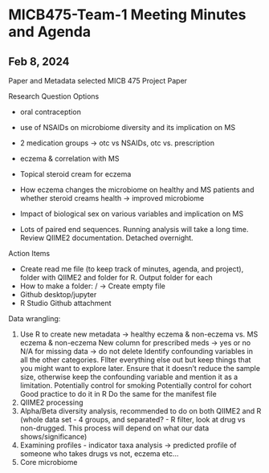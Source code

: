 # MICB475-Team-1 Meeting Minutes and Agenda

## Feb 8, 2024
Paper and Metadata selected
MICB 475 Project Paper

Research Question Options
- oral contraception 
- use of NSAIDs on microbiome diversity and its implication on MS
- 2 medication groups → otc vs NSAIDs, otc vs. prescription
- eczema & correlation with MS
- Topical steroid cream for eczema 
- How eczema changes the microbiome on healthy and MS patients and whether steroid creams health → improved microbiome 
- Impact of biological sex on various variables and implication on MS 

- Lots of paired end sequences. Running analysis will take a long time. Review QIIME2 documentation. Detached overnight.

Action Items

- Create read me file (to keep track of minutes, agenda, and project), folder with QIIME2 and folder for R. Output folder for each
- How to make a folder: <Name of folder> / → Create empty file 
- Github desktop/jupyter
- R Studio Github attachment

Data wrangling:
1. Use R to create new metadata →  healthy eczema & non-eczema vs. MS eczema & non-eczema 
  New column for prescribed meds → yes or no 
  N/A for missing data → do not delete 
  Identify confounding variables in all the other categories. FIlter everything else out but keep things that you might want to explore later. Ensure that it doesn’t reduce the sample size, otherwise keep the confounding variable and mention it as a limitation.
  Potentially control for smoking
  Potentially control for cohort
  Good practice to do it in R
  Do the same for the manifest file 
2. QIIME2 processing
3. Alpha/Beta diversity analysis, recommended to do on both QIIME2 and R (whole data set - 4 groups, and separated? - R filter, look at drug vs non-drugged. This process will depend on what our data shows/significance)
4. Examining profiles - indicator taxa analysis → predicted profile of someone who takes drugs vs not, eczema etc…
5. Core microbiome

